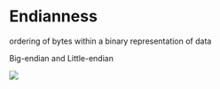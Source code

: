 # Endianness

ordering of bytes within a binary representation of data

Big-endian and Little-endian

![](/static/files/endianness/endianpig.png)
